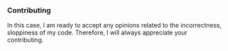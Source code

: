 ### Contributing
In this case, I am ready to accept any opinions related to the incorrectness, sloppiness of my code. Therefore, I will always appreciate your contributing.